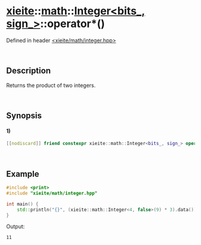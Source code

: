 # [xieite](../../../../../xieite.md)\:\:[math](../../../../../math.md)\:\:[Integer<bits_, sign_>](../../../../integer.md)\:\:operator*\(\)
Defined in header [<xieite/math/integer.hpp>](../../../../../../../include/xieite/math/integer.hpp)

&nbsp;

## Description
Returns the product of two integers.

&nbsp;

## Synopsis
#### 1)
```cpp
[[nodiscard]] friend constexpr xieite::math::Integer<bits_, sign_> operator*(xieite::math::Integer<bits_, sign_> multiplier, xieite::math::Integer<bits_, sign_> multiplicand) noexcept;
```

&nbsp;

## Example
```cpp
#include <print>
#include "xieite/math/integer.hpp"

int main() {
    std::println("{}", (xieite::math::Integer<4, false>(9) * 3).data());
}
```
Output:
```
11
```

